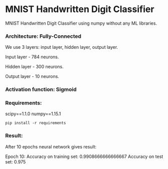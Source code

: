 MNIST Handwritten Digit Classifier
======
MNIST Handwritten Digit Classifier using numpy without any ML libraries.

### Architecture: Fully-Connected
We use 3 layers: input layer, hidden layer, output layer.

Input layer - 784 neurons.

Hidden layer - 300 neurons.

Output layer - 10 neurons.

### Activation function: Sigmoid

### Requirements:
scipy==1.1.0
numpy==1.15.1

`pip install -r requirements`

### Result:
After 10 epochs neural network gives result:

Epoch 10:
Accuracy on training set:  0.9908666666666667
Accuracy on test set:  0.975
